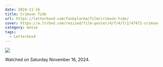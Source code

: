 ```yaml
---
date: 2024-11-16
title: Crimson Tide
url: https://letterboxd.com/funkylarma/film/crimson-tide/
cover: https://a.ltrbxd.com/resized/film-poster/4/7/4/7/2/47472-crimson-tide-0-600-0-900-crop.jpg?v=07d0e0d0aa
category: movie
tags:
  - Letterboxd
---
```


![](https://a.ltrbxd.com/resized/film-poster/4/7/4/7/2/47472-crimson-tide-0-600-0-900-crop.jpg?v=07d0e0d0aa)

Watched on Saturday November 16, 2024.
